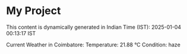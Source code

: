 # My Project

This content is dynamically generated in Indian Time (IST): 2025-01-04 00:13:17 IST


Current Weather in Coimbatore:
Temperature: 21.88 °C
Condition: haze
